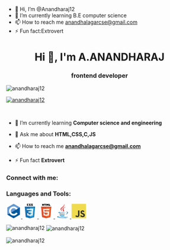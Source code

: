 - 👋 Hi, I’m @Anandharaj12
- 🌱 I’m currently learning B.E computer science
- 📫 How to reach me anandhalagarcse@gmail.com
- ⚡ Fun fact:Extrovert

<h1 align="center">Hi 👋, I'm A.ANANDHARAJ</h1>
<h3 align="center">frontend developer</h3>

<p align="left"> <img src="https://komarev.com/ghpvc/?username=anandharaj12&label=Profile%20views&color=0e75b6&style=flat" alt="anandharaj12" /> </p>

<p align="left"> <a href="https://github.com/ryo-ma/github-profile-trophy"><img src="https://github-profile-trophy.vercel.app/?username=anandharaj12" alt="anandharaj12" /></a> </p>

<p align="left"> <a href="https://twitter.com/" target="blank"><img src="https://img.shields.io/twitter/follow/?logo=twitter&style=for-the-badge" alt="" /></a> </p>

- 🌱 I’m currently learning **Computer science and engineering**

- 💬 Ask me about **HTML,CSS,C,JS**

- 📫 How to reach me **anandhalagarcse@gmail.com**

- ⚡ Fun fact **Extrovert**

<h3 align="left">Connect with me:</h3>
<p align="left">
</p>

<h3 align="left">Languages and Tools:</h3>
<p align="left"> <a href="https://www.cprogramming.com/" target="_blank" rel="noreferrer"> <img src="https://raw.githubusercontent.com/devicons/devicon/master/icons/c/c-original.svg" alt="c" width="40" height="40"/> </a> <a href="https://www.w3schools.com/css/" target="_blank" rel="noreferrer"> <img src="https://raw.githubusercontent.com/devicons/devicon/master/icons/css3/css3-original-wordmark.svg" alt="css3" width="40" height="40"/> </a> <a href="https://www.w3.org/html/" target="_blank" rel="noreferrer"> <img src="https://raw.githubusercontent.com/devicons/devicon/master/icons/html5/html5-original-wordmark.svg" alt="html5" width="40" height="40"/> </a> <a href="https://www.java.com" target="_blank" rel="noreferrer"> <img src="https://raw.githubusercontent.com/devicons/devicon/master/icons/java/java-original.svg" alt="java" width="40" height="40"/> </a> <a href="https://developer.mozilla.org/en-US/docs/Web/JavaScript" target="_blank" rel="noreferrer"> <img src="https://raw.githubusercontent.com/devicons/devicon/master/icons/javascript/javascript-original.svg" alt="javascript" width="40" height="40"/> </a> </p>

<p><img align="left" src="https://github-readme-stats.vercel.app/api/top-langs?username=anandharaj12&show_icons=true&locale=en&layout=compact" alt="anandharaj12" /></p>

<p>&nbsp;<img align="center" src="https://github-readme-stats.vercel.app/api?username=anandharaj12&show_icons=true&locale=en" alt="anandharaj12" /></p>

<p><img align="center" src="https://github-readme-streak-stats.herokuapp.com/?user=anandharaj12&" alt="anandharaj12" /></p>

